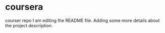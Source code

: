 # coursera
courser repo
I am editing the README file. Adding some more details about the project description.
